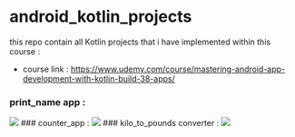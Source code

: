 # android_kotlin_projects
this repo contain all Kotlin projects that i have implemented within this course :
- course link : https://www.udemy.com/course/mastering-android-app-development-with-kotlin-build-38-apps/
### print_name app :
<img src="https://media.giphy.com/media/B1AKsvmJgKNlEqPnGf/giphy.gif" />
### counter_app  :
<img src="https://media.giphy.com/media/SIjCGj9wdSfZ2TydVg/giphy.gif" />
### kilo_to_pounds converter :
<img src="https://media.giphy.com/media/v1.Y2lkPTc5MGI3NjExeGg5ZXNocTY3eXY2eTg5eXp1b3Z2eWxlcHR4dTJqM3VqdW9pdTdmciZlcD12MV9pbnRlcm5hbF9naWZfYnlfaWQmY3Q9Zw/qsla1uQT9tyc1KaQnP/giphy.gif" />
